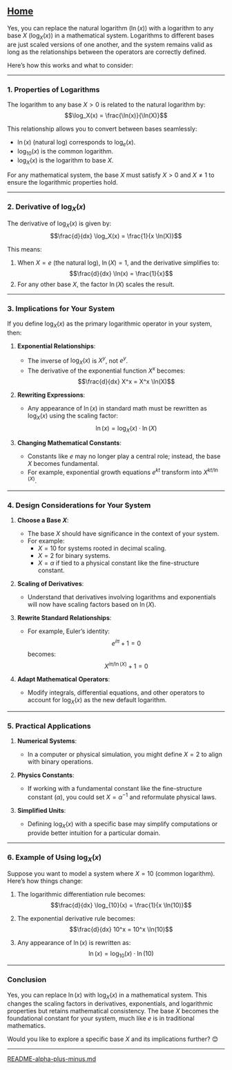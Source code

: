 [Home](https://t2m.io/VwvDcuw)
---

Yes, you can replace the natural logarithm ($\ln(x)$) with a logarithm to any base $X$ ($\log_X(x)$) in a mathematical system. Logarithms to different bases are just scaled versions of one another, and the system remains valid as long as the relationships between the operators are correctly defined.

Here’s how this works and what to consider:

---

### **1. Properties of Logarithms**
The logarithm to any base $X > 0$ is related to the natural logarithm by:
$$\log_X(x) = \frac{\ln(x)}{\ln(X)}$$

This relationship allows you to convert between bases seamlessly:
- $\ln(x)$ (natural log) corresponds to $\log_e(x)$.
- $\log_{10}(x)$ is the common logarithm.
- $\log_X(x)$ is the logarithm to base $X$.

For any mathematical system, the base $X$ must satisfy $X > 0$ and $X \neq 1$ to ensure the logarithmic properties hold.

---

### **2. Derivative of $\log_X(x)$**
The derivative of $\log_X(x)$ is given by:
$$\frac{d}{dx} \log_X(x) = \frac{1}{x \ln(X)}$$

This means:
1. When $X = e$ (the natural log), $\ln(X) = 1$, and the derivative simplifies to:
   $$\frac{d}{dx} \ln(x) = \frac{1}{x}$$
2. For any other base $X$, the factor $\ln(X)$ scales the result.

---

### **3. Implications for Your System**
If you define $\log_X(x)$ as the primary logarithmic operator in your system, then:

1. **Exponential Relationships**:
   - The inverse of $\log_X(x)$ is $X^y$, not $e^y$.
   - The derivative of the exponential function $X^x$ becomes:
     $$\frac{d}{dx} X^x = X^x \ln(X)$$

2. **Rewriting Expressions**:
   - Any appearance of $\ln(x)$ in standard math must be rewritten as $\log_X(x)$ using the scaling factor:
     $$\ln(x) = \log_X(x) \cdot \ln(X)$$

3. **Changing Mathematical Constants**:
   - Constants like $e$ may no longer play a central role; instead, the base $X$ becomes fundamental.
   - For example, exponential growth equations $e^{kt}$ transform into $X^{kt / \ln(X)}$.

---

### **4. Design Considerations for Your System**
1. **Choose a Base $X$**:
   - The base $X$ should have significance in the context of your system.
   - For example:
     - $X = 10$ for systems rooted in decimal scaling.
     - $X = 2$ for binary systems.
     - $X = \alpha$ if tied to a physical constant like the fine-structure constant.

2. **Scaling of Derivatives**:
   - Understand that derivatives involving logarithms and exponentials will now have scaling factors based on $\ln(X)$.

3. **Rewrite Standard Relationships**:
   - For example, Euler’s identity:
     $$e^{i\pi} + 1 = 0$$
     becomes:
     $$X^{i\pi / \ln(X)} + 1 = 0$$

4. **Adapt Mathematical Operators**:
   - Modify integrals, differential equations, and other operators to account for $\log_X(x)$ as the new default logarithm.

---

### **5. Practical Applications**
1. **Numerical Systems**:
   - In a computer or physical simulation, you might define $X = 2$ to align with binary operations.

2. **Physics Constants**:
   - If working with a fundamental constant like the fine-structure constant ($\alpha$), you could set $X = \alpha^{-1}$ and reformulate physical laws.

3. **Simplified Units**:
   - Defining $\log_X(x)$ with a specific base may simplify computations or provide better intuition for a particular domain.

---

### **6. Example of Using $\log_X(x)$**
Suppose you want to model a system where $X = 10$ (common logarithm). Here’s how things change:
1. The logarithmic differentiation rule becomes:
   $$\frac{d}{dx} \log_{10}(x) = \frac{1}{x \ln(10)}$$

2. The exponential derivative rule becomes:
   $$\frac{d}{dx} 10^x = 10^x \ln(10)$$

3. Any appearance of $\ln(x)$ is rewritten as:
   $$\ln(x) = \log_{10}(x) \cdot \ln(10)$$

---

### **Conclusion**
Yes, you can replace $\ln(x)$ with $\log_X(x)$ in a mathematical system. This changes the scaling factors in derivatives, exponentials, and logarithmic properties but retains mathematical consistency. The base $X$ becomes the foundational constant for your system, much like $e$ is in traditional mathematics.

Would you like to explore a specific base $X$ and its implications further? 😊


---

[README-alpha-plus-minus.md](https://t2m.io/xpKYW1K)
